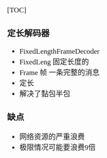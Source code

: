 <span  style="font-family: Simsun,serif; font-size: 17px; ">

[TOC]

### 定长解码器

- FixedLengthFrameDecoder
- FixedLeng 固定长度的
- Frame 帧 一条完整的消息
- 定长
- 解决了黏包半包

### 缺点

- 网络资源的严重浪费
- 极限情况可能要浪费9倍

</span>